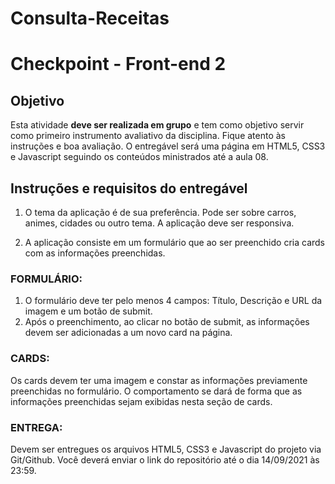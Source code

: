 # Consulta-Receitas

# Checkpoint - Front-end 2

## Objetivo

Esta atividade  **deve ser realizada em grupo** e tem como objetivo servir como primeiro instrumento avaliativo da disciplina. Fique atento às instruções e boa avaliação. O entregável será uma página em HTML5, CSS3 e Javascript seguindo os conteúdos ministrados até a aula 08.

## Instruções e requisitos do entregável

1. O tema da aplicação é de sua preferência. Pode ser sobre carros, animes, cidades ou outro tema. A aplicação deve ser responsiva.


2. A aplicação consiste em um formulário que ao ser preenchido cria cards com as informações preenchidas.


### FORMULÁRIO:
1. O formulário deve ter pelo menos 4 campos: Título, Descrição e URL da imagem e um botão de submit.
2. Após o preenchimento, ao clicar no botão de submit, as informações devem ser adicionadas a um novo card na página.

### CARDS:
Os cards devem ter uma imagem e constar as informações previamente preenchidas no formulário. O comportamento se dará de forma que as informações preenchidas sejam exibidas nesta seção de cards.

### ENTREGA:
Devem ser entregues os arquivos HTML5, CSS3 e Javascript do projeto via Git/Github. Você deverá enviar o link do repositório até o dia 14/09/2021 às 23:59.
